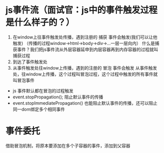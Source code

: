 # js事件流（面试官：js中的事件触发过程是什么样子的？）
1. 在window上往事件触发处传播，遇到注册的 捕获 事件会触发(我们可以让他触发)
    （传播的过程window->html->body->div->...一层一层向内）
    什么是捕获事件？我们把js事件流从外层容器延申到内层容器再到内存容器的过程就叫捕获过程
2. 到达了事件触发处
3. 从事件触发处往window上传播，遇到的注册的 冒泡 事件会触发 
    从事件触发处，往window上传播，这个过程叫冒泡过程，这个过程中触发的所有事件就叫冒泡事件

- js 事件默认都在冒泡的过程触发
- event.stopPropagation(); 阻止默认事件的传播
- event.stopImmediatePropagation() 也能阻止默认事件的传播，还可以阻止同一dom绑定多个相同事件

# 事件委托
借助冒泡机制，将原本要添加在多个子容器的事件，添加到父容器